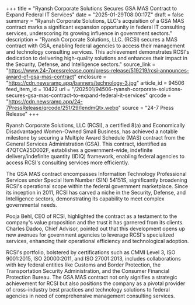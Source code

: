 +++
title = "Ryansh Corporate Solutions Secures GSA MAS Contract to Expand Federal IT Services"
date = "2025-01-29T08:00:17Z"
draft = false
summary = "Ryansh Corporate Solutions, LLC's acquisition of a GSA MAS contract marks a significant expansion opportunity in federal IT consulting services, underscoring its growing influence in government sectors."
description = "Ryansh Corporate Solutions, LLC. (RCSI) secures a MAS contract with GSA, enabling federal agencies to access their management and technology consulting services. This achievement demonstrates RCSI's dedication to delivering high-quality solutions and enhances their impact in the Security, Defense, and Intelligence sectors."
source_link = "https://www.24-7pressrelease.com/press-release/519219/rcsi-announces-award-of-gsa-mas-contract"
enclosure = "https://cdn.newsramp.app/banners/technology-3.jpg"
article_id = 94506
feed_item_id = 10422
url = "/202501/94506-ryansh-corporate-solutions-secures-gsa-mas-contract-to-expand-federal-it-services"
qrcode = "https://cdn.newsramp.app/24-7PressRelease/qrcode/251/29/lendmQtx.webp"
source = "24-7 Press Release"
+++

<p>Ryansh Corporate Solutions, LLC (RCSI), a certified 8(a) and Economically Disadvantaged Women-Owned Small Business, has achieved a notable milestone by securing a Multiple Award Schedule (MAS) contract from the General Services Administration (GSA). This contract, identified as 47QTCA25D002F, establishes a government-wide, indefinite delivery/indefinite quantity (IDIQ) framework, enabling federal agencies to access RCSI's consulting services more efficiently.</p><p>The GSA MAS contract encompasses Information Technology Professional Services under Special Item Number (SIN) 54151S, significantly broadening RCSI's operational scope within the federal government marketplace. Since its inception in 2011, RCSI has carved a niche in the Security, Defense, and Intelligence sectors, demonstrating its capability to meet complex governmental needs.</p><p>Pooja Behl, CEO of RCSI, highlighted the contract as a testament to the company's value proposition and the trust it has garnered from its clients. Charles Dadoo, Chief Advisor, pointed out that this development opens up new avenues for government agencies to leverage RCSI's specialized services, enhancing their operational efficiency and technological adoption.</p><p>RCSI's portfolio, bolstered by certifications such as CMMI Level 3, ISO 9001:2015, ISO 20000:2011, and ISO 27001:2013, includes collaborations with key federal entities like Customs and Border Protection, the Transportation Security Administration, and the Consumer Financial Protection Bureau. The GSA MAS contract not only signifies a strategic achievement for RCSI but also positions the company as a pivotal provider of cross-industry best practices and technology solutions to federal agencies in need of comprehensive management consulting services.</p>